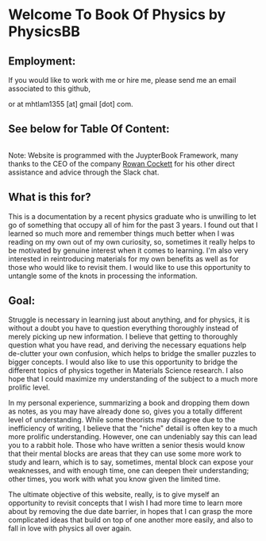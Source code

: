 # Welcome To Book Of Physics by PhysicsBB

## Employment:
If you would like to work with me or hire me, please send me an email associated to this github, 

or at mhtlam1355 [at] gmail [dot] com.

## See below for Table Of Content:
```{tableofcontents}
```
Note: Website is programmed with the JuypterBook Framework, many thanks to the CEO of the company [Rowan Cockett](https://www.linkedin.com/in/rowancockett/) for his other direct assistance and advice through the Slack chat.

## What is this for?
This is a documentation by a recent physics graduate who is unwilling to let go of something that occupy all of him for the past 3 years. I found out that I learned so much more and remember things much better when I was reading on my own out of my own curiosity, so, sometimes it really helps to be motivated by genuine interest when it comes to learning. I'm also very interested in reintroducing materials for my own benefits as well as for those who would like to revisit them. I would like to use this opportunity to untangle some of the knots in processing the information. 

## Goal:
Struggle is necessary in learning just about anything, and for physics, it is without a doubt you have to question everything thoroughly instead of merely picking up new information. I believe that getting to thoroughly question what you have read, and deriving the necessary equations help de-clutter your own confusion, which helps to bridge the smaller puzzles to bigger concepts. I would also like to use this opportunity to bridge the different topics of physics together in Materials Science research. I also hope that I could maximize my understanding of the subject to a much more prolific level. 

In my personal experience, summarizing a book and dropping them down as notes, as you may have already done so, gives you a totally different level of understanding. While some theorists may disagree due to the inefficiency of writing, I believe that the "niche" detail is often key to a much more prolific understanding. However, one can undeniably say this can lead you to a rabbit hole. Those who have written a senior thesis would know that their mental blocks are areas that they can use some more work to study and learn, which is to say, sometimes, mental block can expose your weaknesses, and with enough time, one can deepen their understanding; other times, you work with what you know given the limited time. 

The ultimate objective of this website, really, is to give myself an opportunity to revisit concepts that I wish I had more time to learn more about by removing the due date barrier, in hopes that I can grasp the more complicated ideas that build on top of one another more easily, and also to fall in love with physics all over again. 

